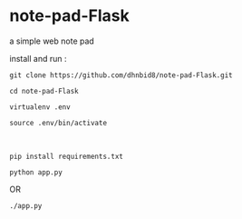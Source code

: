 # note-pad-Flask
a simple web note pad 

install and run : 

``` 
git clone https://github.com/dhnbid8/note-pad-Flask.git
``` 

```
cd note-pad-Flask
```

```
virtualenv .env
```

```
source .env/bin/activate
```
<br>

```
pip install requirements.txt
```

```
python app.py
```
OR

```
./app.py
```

